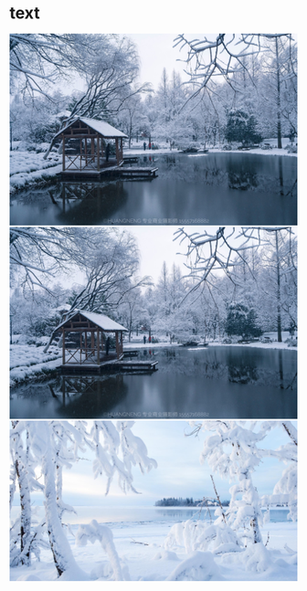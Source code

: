 # text
![雪](https://github.com/hardy231/text/blob/main/1.png)
![contents](./1.png)
![雪](https://github.com/hardy231/text/blob/main/2.png)
